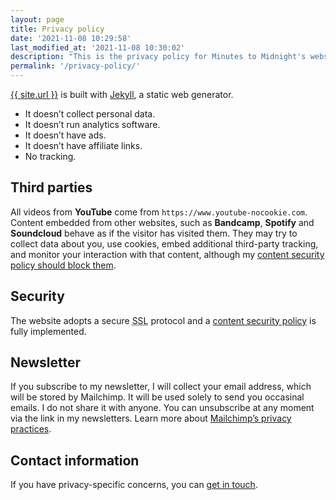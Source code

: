 ```yaml
---
layout: page
title: Privacy policy
date: '2021-11-08 10:29:58'
last_modified_at: '2021-11-08 10:30:02'
description: "This is the privacy policy for Minutes to Midnight's website. I do not collect any personal data about visitors."
permalink: '/privacy-policy/'
---
```

<div class="alert alert-background-d-10 px-3 py-3 px-md-5 py-md-5">
	<p class="fs-2"><a href="{{ site.url }}">{{ site.url }}</a> is built with <a href="https://jekyllrb.com/" title="Jekyll website">Jekyll</a>, a static web generator.</p>
	<ul class="mb-0">
		<li class="fs-2">It doesn&rsquo;t collect personal data.</li>
		<li class="fs-2">It doesn&rsquo;t run analytics software.</li>
		<li class="fs-2">It doesn&rsquo;t have ads.</li>
		<li class="fs-2">It doesn&rsquo;t have affiliate links.</li>
		<li class="fs-2">No tracking.</li>
	</ul>
</div>

## Third parties

All videos from **YouTube** come from `https://www.youtube-nocookie.com`. Content embedded from other websites, such as **Bandcamp**, **Spotify** and **Soundcloud** behave as if the visitor has visited them. They may try to collect data about you, use cookies, embed additional third-party tracking, and monitor your interaction with that content, although my [content security policy should block them](#security).

## Security

The website adopts a secure <abbr title="Secure Sockets Layer">SSL</abbr> protocol and a [content security policy](https://securityheaders.com/?q=minutestomidnight.co.uk&followRedirects=on) is fully implemented.

## Newsletter

If you subscribe to my newsletter, I will collect your email address, which will be stored by Mailchimp. It will be used solely to send you occasinal emails. I do not share it with anyone. You can unsubscribe at any moment via the link in my newsletters. Learn more about [Mailchimp’s privacy practices](https://mailchimp.com/legal/ "Go to the Mailchimp website").

## Contact information

If you have privacy-specific concerns, you can [get in touch](/contact/).